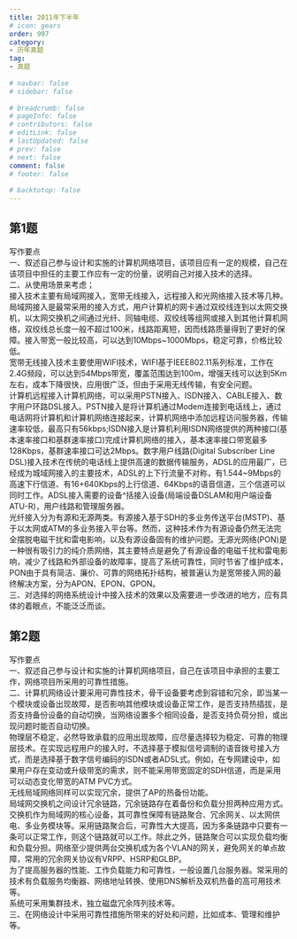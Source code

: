 ```yaml
---  
title: 2011年下半年  
# icon: gears  
order: 997  
category:  
- 历年真题  
tag:  
- 真题  
  
# navbar: false  
# sidebar: false  
  
# breadcrumb: false  
# pageInfo: false  
# contributors: false  
# editLink: false  
# lastUpdated: false  
# prev: false  
# next: false  
comment: false  
# footer: false  
  
# backtotop: false  
---  
```

## 第1题 ##

写作要点  
一、叙述自己参与设计和实施的计算机网络项目，该项目应有一定的规模，自己在该项目中担任的主要工作应有一定的份量，说明自己对接入技术的选择。  
二、从使用场景来考虑；  
接入技术主要有局域网接入，宽带无线接入，远程接入和光网络接入技术等几种。  
局域网接入是最常采用的接入方式，用户计算机的网卡通过双绞线连到以太网交换机，以太网交换机之间通过光纤、同轴电缆、双绞线等组网或接入到其他计算机网络，双绞线总长度一般不超过100米，线路距离短，因而线路质量得到了更好的保障。接入带宽一般比较高，可以达到10Mbps~1000Mbps，稳定可靠，价格比较低。  
宽带无线接入技术主要使用WIFI技术，WIFI基于IEEE802.11系列标准，工作在2.4G频段，可以达到54Mbps带宽，覆盖范围达到100m，增强天线可以达到5Km左右，成本下降很快，应用很广泛，但由于采用无线传输，有安全问题。  
计算机远程接入计算机网络，可以采用PSTN接入、ISDN接入、CABLE接入、数字用户环路DSL接入。PSTN接入是将计算机通过Modem连接到电话线上，通过电话网将计算机和计算机网络连接起来，计算机网络中添加远程访问服务器，传输速率较低，最高只有56kbps;ISDN接入是计算机利用ISDN网络提供的两种接口(基本速率接口和基群速率接口)完成计算机网络的接入，基本速率接口带宽最多128Kbps，基群速率接口可达2Mbps。数字用户线路(Digital Subscriber Line DSL)接入技术在传统的电话线上提供高速的数据传输服务，ADSL的应用最广，已经成为城域网接入的主要技术，ADSL的上下行流量不对称，有1.544~9Mbps的高速下行信道、有16+640Kbps的上行信道、64Kbps的语音信道，三个信道可以同时工作。ADSL接入需要的设备^括接入设备(局端设备DSLAM和用户端设备ATU-R)，用户线路和管理服务器。  
光纤接入分为有源和无源两类。有源接入基于SDH的多业务传送平台(MSTP)、基于以太网或ATM的多业务接入平台等。然而，这种技术作为有源设备仍然无法完全摆脱电磁干扰和雷电影响，以及有源设备固有的维护问题。无源光网络(PON)是一种很有吸引力的纯介质网络，其主要特点是避免了有源设备的电磁千扰和雷电影响，减少了线路和外部设备的故障率，提高了系统可靠性，同时节省了维护成本，PON由于具有简洁、廉价、可靠的网络拓扑结构，被普遍认为是宽带接入网的最终解决方案，分为APON、EPON、GPON。  
三、对选择的网络系统设计中接入技术的效果以及需要进一步改进的地方，应有具体的着眼点，不能泛泛而谈。  


## 第2题 ##

写作要点  
一、叙述自己参与设计和实施的计算机网络项目，自己在该项目中承担的主要工作，网络项目所采用的可靠性措施。  
二、计算机网络设计要采用可靠性技术，骨干设备要考虑到容错和冗余，即当某一个模块或设备出现故障，是否影响其他模块或设备正常工作，是否支持热插拔，是否支持备份设备的自动切换，当网络设置多个相同设备，是否支持负荷分担，或出现问题时能否自动切换。  
物理层不稳定，必然导致承载的应用出现故障，应尽量选择较为稳定、可靠的物理层技术。在实现远程用户的接入时，不选择基于模拟信号调制的语音拨号接入方式，而是选择基于数字信号编码的ISDN或者ADSL式。例如，在专网建设中，如果用户存在变动或升级带宽的需求，则不能采用带宽固定的SDH信道，而是采用可以动态变化带宽的ATM PVC方式。  
无线局域网络同样可以实现冗余，提供了AP的热备份功能。  
局域网交换机之间设计冗余链路，冗余链路存在着备份和负载分担两种应用方式。  
交换机作为局域网的核心设备，其可靠性保障有链路聚合、冗余网关、以太网供电、多业务模块等。采用链路聚合后，可靠性大大提高，因为多条链路中只要有一条可以正常工作，则这个链路就可以工作。除此之外，链路聚合可以实现负载均衡和负载分担。网络至少提供两台交换机成为各个VLAN的网关，避免网关的单点故障，常用的冗余网关协议有VRPP、HSRP和GLBP。  
为了提高服务器的性能、工作负载能力和可靠性，一般设置几台服务器。常采用的技术有负载服务均衡器、网络地址转换、使用DNS解析及双机热备的高可用技术等。  
系统可釆用集群技术，独立磁盘冗余阵列技术等。  
三、在网络设计中采用可靠性措施所带来的好处和问题，比如成本、管理和维护等。  

